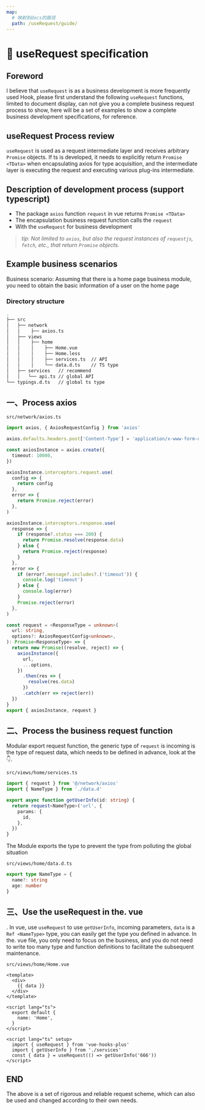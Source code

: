```yaml
---
map:
  # 映射到docs的路径
  path: /useRequest/guide/
---
```


# 📐 useRequest specification

## Foreword

I believe that `useRequest` is as a business development is more frequently used Hook, please first understand the following `useRequest` functions, limited to document display, can not give you a complete business request process to show, here will be a set of examples to show a complete business development specifications, for reference.

## useRequest Process review

`useRequest` is used as a request intermediate layer and receives arbitrary `Promise` objects. If ts is developed, it needs to explicitly return `Promise <TData>` when encapsulating axios for type acquisition, and the intermediate layer is executing the request and executing various plug-ins intermediate.

## Description of development process (support typescript)

- The package `axios` function `request` in vue returns `Promise <TData>`
- The encapsulation business request function calls the `request`
- With the `useRequest` for business development

> _tip: Not limited to `axios`, but also the request instances of `requestjs`, `fetch`, etc., that return `Promise` objects._

## Example business scenarios

Business scenario: Assuming that there is a home page business module, you need to obtain the basic information of a user on the home page

### Directory structure

```bash
.
├── src
│   ├── network
│   │    ├── axios.ts
│   ├── views
│   │    ├── home
│   │    │    ├── Home.vue
│   │    │    ├── Home.less
│   │    │    ├── services.ts  // API
│   │    │    └── data.d.ts    // TS type
│   ├── services   // recommend
│   │   └── api.ts // global API
└── typings.d.ts   // global ts type

```

## 一、Process axios

`src/network/axios.ts`

```typescript
import axios, { AxiosRequestConfig } from 'axios'

axios.defaults.headers.post['Content-Type'] = 'application/x-www-form-urlencoded;charset=UTF-8'

const axiosInstance = axios.create({
  timeout: 10000,
})

axiosInstance.interceptors.request.use(
  config => {
    return config
  },
  error => {
    return Promise.reject(error)
  },
)

axiosInstance.interceptors.response.use(
  response => {
    if (response?.status === 200) {
      return Promise.resolve(response.data)
    } else {
      return Promise.reject(response)
    }
  },
  error => {
    if (error?.message?.includes?.('timeout')) {
      console.log('timeout')
    } else {
      console.log(error)
    }
    Promise.reject(error)
  },
)

const request = <ResponseType = unknown>(
  url: string,
  options?: AxiosRequestConfig<unknown>,
): Promise<ResponseType> => {
  return new Promise((resolve, reject) => {
    axiosInstance({
      url,
      ...options,
    })
      .then(res => {
        resolve(res.data)
      })
      .catch(err => reject(err))
  })
}
export { axiosInstance, request }
```

## 二、Process the business request function

Modular export request function, the generic type of `request` is incoming is the type of request data, which needs to be defined in advance, look at the 👇.

`src/views/home/services.ts`

```typescript
import { request } from '@/network/axios'
import { NameType } from './data.d'

export async function getUserInfo(id: string) {
  return request<NameType>('url', {
    params: {
      id,
    },
  })
}
```

The Module exports the type to prevent the type from polluting the global situation

`src/views/home/data.d.ts`

```typescript
export type NameType = {
  name?: string
  age: number
}
```

## 三、Use the useRequest in the. vue

. In vue, use `useRequest` to use `getUserInfo`, incoming parameters, `data` is a `Ref <NameType>` type, you can easily get the type you defined in advance. In the. vue file, you only need to focus on the business, and you do not need to write too many type and function definitions to facilitate the subsequent maintenance.

`src/views/home/Home.vue`

```vue
<template>
  <div>
    {{ data }}
  </div>
</template>

<script lang="ts">
  export default {
    name: 'Home',
  }
</script>

<script lang="ts" setup>
  import { useRequest } from 'vue-hooks-plus'
  import { getUserInfo } from './services'
  const { data } = useRequest(() => getUserInfo('666'))
</script>
```

## END

The above is a set of rigorous and reliable request scheme, which can also be used and changed according to their own needs.
